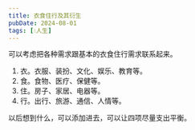 ```yaml
---
title: 衣食住行及其衍生
pubDate: 2024-08-01
tags: [💧人生]
---
```


可以考虑把各种需求跟基本的衣食住行需求联系起来。

1. 衣。衣服、装扮、文化、娱乐、教育等。
2. 食。食物、医疗、保健等。
3. 住。房子、家居、电器等。
4. 行。出行、旅游、通信、人情等。

以后想到什么，可以添加进去，可以让四项尽量支出平衡。
